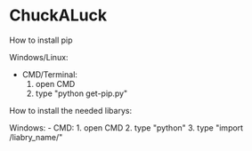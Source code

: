 # ChuckALuck

How to install pip


Windows/Linux:
  - CMD/Terminal:
      1. open CMD
      2. type "python get-pip.py"


How to install the needed libarys:

Windows:
	- CMD:
 			1. open CMD
			2. type "python"
	 		3. type "import /liabry_name/"
